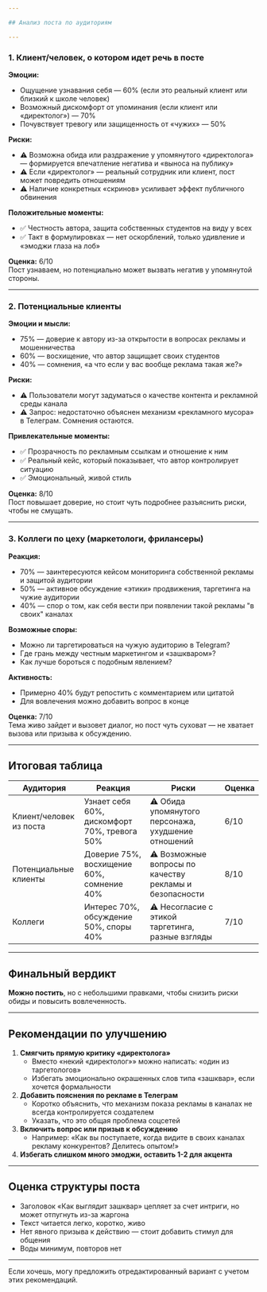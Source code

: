 ```yaml
---

## Анализ поста по аудиториям

---
```


### 1. Клиент/человек, о котором идет речь в посте

**Эмоции:**
- Ощущение узнавания себя — 60% (если это реальный клиент или близкий к школе человек)
- Возможный дискомфорт от упоминания (если клиент или «директолог») — 70%
- Почувствует тревогу или защищенность от «чужих» — 50%

**Риски:**
- ⚠️ Возможна обида или раздражение у упомянутого «директолога» — формируется впечатление негатива и «выноса на публику»
- ⚠️ Если «директолог» — реальный сотрудник или клиент, пост может повредить отношениям
- ⚠️ Наличие конкретных «скринов» усиливает эффект публичного обвинения

**Положительные моменты:**
- ✅ Честность автора, защита собственных студентов на виду у всех
- ✅ Такт в формулировках — нет оскорблений, только удивление и «эмоджи глаза на лоб»

**Оценка:** 6/10  
Пост узнаваем, но потенциально может вызвать негатив у упомянутой стороны.

---

### 2. Потенциальные клиенты

**Эмоции и мысли:**
- 75% — доверие к автору из-за открытости в вопросах рекламы и мошенничества
- 60% — восхищение, что автор защищает своих студентов
- 40% — сомнения, «а что если у вас вообще реклама такая же?»

**Риски:**
- ⚠️ Пользователи могут задуматься о качестве контента и рекламной среды канала
- ⚠️ Запрос: недостаточно объяснен механизм «рекламного мусора» в Телеграм. Сомнения остаются.

**Привлекательные моменты:**
- ✅ Прозрачность по рекламным ссылкам и отношение к ним
- ✅ Реальный кейс, который показывает, что автор контролирует ситуацию
- ✅ Эмоциональный, живой стиль

**Оценка:** 8/10  
Пост повышает доверие, но стоит чуть подробнее разъяснить риски, чтобы не смущать.

---

### 3. Коллеги по цеху (маркетологи, фрилансеры)

**Реакция:**
- 70% — заинтересуются кейсом мониторинга собственной рекламы и защитой аудитории
- 50% — активное обсуждение «этики» продвижения, таргетинга на чужие аудитории
- 40% — спор о том, как себя вести при появлении такой рекламы "в своих" каналах

**Возможные споры:**
- Можно ли таргетироваться на чужую аудиторию в Telegram?
- Где грань между честным маркетингом и «зашкваром»?
- Как лучше бороться с подобным явлением?

**Активность:**
- Примерно 40% будут репостить с комментарием или цитатой
- Для вовлечения можно добавить вопрос в конце

**Оценка:** 7/10  
Тема живо зайдет и вызовет диалог, но пост чуть суховат — не хватает вызова или призыва к обсуждению.

---

## Итоговая таблица

| Аудитория               | Реакция                                     | Риски                                                      | Оценка |
|------------------------|---------------------------------------------|------------------------------------------------------------|--------|
| Клиент/человек из поста | Узнает себя 60%, дискомфорт 70%, тревога 50% | ⚠️ Обида упомянутого персонажа, ухудшение отношений        | 6/10   |
| Потенциальные клиенты   | Доверие 75%, восхищение 60%, сомнение 40%  | ⚠️ Возможные вопросы по качеству рекламы и безопасности     | 8/10   |
| Коллеги                 | Интерес 70%, обсуждение 50%, споры 40%     | ⚠️ Несогласие с этикой таргетинга, разные взгляды           | 7/10   |

---

## Финальный вердикт

**Можно постить**, но с небольшими правками, чтобы снизить риски обиды и повысить вовлеченность.

---

## Рекомендации по улучшению

1. **Смягчить прямую критику «директолога»**
   - Вместо «некий «директолог»» можно написать: «один из таргетологов»
   - Избегать эмоционально окрашенных слов типа «зашквар», если хочется формальности
2. **Добавить пояснения по рекламе в Телеграм**
   - Коротко объяснить, что механизм показа рекламы в каналах не всегда контролируется создателем
   - Указать, что это общая проблема соцсетей
3. **Включить вопрос или призыв к обсуждению**
   - Например: «Как вы поступаете, когда видите в своих каналах рекламу конкурентов? Делитесь опытом!»
4. **Избегать слишком много эмоджи, оставить 1-2 для акцента**

---

## Оценка структуры поста

- Заголовок «Как выглядит зашквар» цепляет за счет интриги, но может отпугнуть из-за жаргона
- Текст читается легко, коротко, живо
- Нет явного призыва к действию — стоит добавить стимул для общения
- Воды минимум, повторов нет

---

Если хочешь, могу предложить отредактированный вариант с учетом этих рекомендаций.